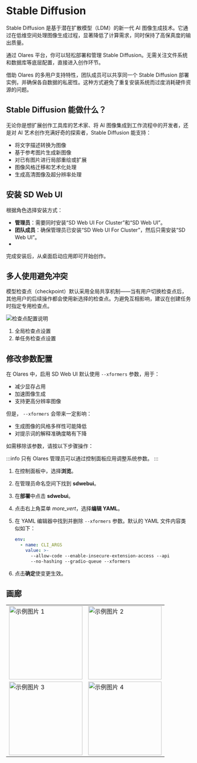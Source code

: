 # Stable Diffusion

Stable Diffusion 是基于潜在扩散模型（LDM）的新一代 AI 图像生成技术。它通过在低维空间处理图像生成过程，显著降低了计算需求，同时保持了高保真度的输出质量。

通过 Olares 平台，你可以轻松部署和管理 Stable Diffusion。无需关注文件系统和数据库等底层配置，直接进入创作环节。

借助 Olares 的多用户支持特性，团队成员可以共享同一个 Stable Diffusion 部署实例，并确保各自数据的私密性。这种方式避免了重复安装系统而过度消耗硬件资源的问题。

## Stable Diffusion 能做什么？

无论你是想扩展创作工具库的艺术家、将 AI 图像集成到工作流程中的开发者，还是对 AI 艺术创作充满好奇的探索者，Stable Diffusion 能支持：

* 将文字描述转换为图像
* 基于参考图片生成新图像
* 对已有图片进行局部重绘或扩展
* 图像风格迁移和艺术化处理
* 生成高清图像及超分辨率处理

## 安装 SD Web UI
根据角色选择安装方式：
* **管理员**：需要同时安装“SD Web UI For Cluster”和“SD Web UI”。
* **团队成员**：确保管理员已安装“SD Web UI For Cluster”，然后只需安装“SD Web UI”。
* 
完成安装后，从桌面启动应用即可开始创作。

## 多人使用避免冲突

模型检查点（checkpoint）默认采用全局共享机制——当有用户切换检查点后，其他用户的后续操作都会使用新选择的检查点。为避免互相影响，建议在创建任务时指定专用检查点。

![检查点配置说明](/images/manual/use-cases/sd-checkpoint.png)

1. 全局检查点设置
2. 单任务检查点设置

## 修改参数配置
在 Olares 中，启用 SD Web UI 默认使用 `--xformers` 参数，用于：
- 减少显存占用
- 加速图像生成
- 支持更高分辨率图像

但是， `--xformers` 会带来一定影响：
- 生成图像的风格多样性可能降低
- 对提示词的解释准确度略有下降

如需移除该参数，请按以下步骤操作：

:::info
只有 Olares 管理员可以通过控制面板应用调整系统参数。
:::

1. 在控制面板中，选择**浏览**。
2. 在管理员命名空间下找到 **sdwebui**。
3. 在**部署**中点击 **sdwebui**。
4. 点击右上角菜单 <i class="material-symbols-outlined">more_vert</i>，选择**编辑 YAML**。
5. 在 YAML 编辑器中找到并删除 `--xformers` 参数。默认的 YAML 文件内容类似如下：

    ```yaml {5}
    env:
      - name: CLI_ARGS
        value: >-
          --allow-code --enable-insecure-extension-access --api
          --no-hashing --gradio-queue --xformers
    ```

6. 点击**确定**使变更生效。

## 画廊

<table>
  <tr>
    <td><img src="/images/manual/use-cases/sd-example1.png" alt="示例图片 1" width="200" /></td>
    <td><img src="/images/manual/use-cases/sd-example2.png" alt="示例图片 2" width="200" /></td>
  </tr>
  <tr>
    <td><img src="/images/manual/use-cases/sd-example3.png" alt="示例图片 3" width="200" /></td>
    <td><img src="/images/manual/use-cases/sd-example4.png" alt="示例图片 4" width="200" /></td>
  </tr>
</table>